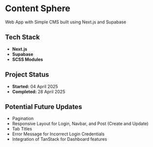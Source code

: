 # Content Sphere

Web App with Simple CMS built using Next.js and Supabase

## Tech Stack

- **Next.js**
- **Supabase** 
- **SCSS Modules** 

## Project Status

- **Started:** 04 April 2025  
- **Completed:** 28 April 2025  

## Potential Future Updates

- Pagination
- Responsive Layout for Login, Navbar, and Post (Create and Update)
- Tab Titles
- Error Message for Incorrect Login Credentials
- Integration of TanStack for Dashboard features